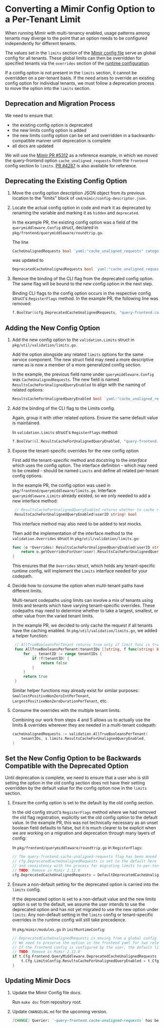 # Converting a Mimir Config Option to a Per-Tenant Limit

When running Mimir with multi-tenancy enabled, usage patterns among tenants may diverge to the point that an option needs to be configured independently for different tenants.

The values set in the `limits` section of the [Mimir config file](https://grafana.com/docs/mimir/latest/references/configuration-parameters/#limits) serve as global config for all tenants.
These global limits can then be overridden for specified tenants via the `overrides` section of the [runtime configuration](https://grafana.com/docs/mimir/latest/configure/about-runtime-configuration/#runtime-configuration-of-per-tenant-limits).

If a config option is not present in the `limits` section, it cannot be overridden on a per-tenant basis.
If the need arises to override an existing config option for individual tenants, we must follow a deprecation process to move the option into the `limits` section.

## Deprecation and Migration Process

We need to ensure that:

- the existing config option is deprecated
- the new limits config option is added
- the new limits config option can be set and overridden in a backwards-compatible manner until deprecation is complete
- all docs are updated

We will use the [Mimir PR #5312](https://github.com/grafana/mimir/pull/5312) as a reference example, in which we moved the query-frontend option `cache_unaligned_requests` from the `frontend` config section to `limits`.
[PR #4287](https://github.com/grafana/mimir/pull/4287) is also available for reference.

## Deprecating the Existing Config Option

1. Move the config option description JSON object from its previous location to the "limits" block of `cmd/mimir/config-descriptor.json`.

2. Locate the actual config option in code and mark it as deprecated by renaming the variable and marking it as `hidden` and `deprecated`.

   In the example PR, the existing config option was a field of the `querymiddleware.Config` struct, declared in `pkg/frontend/querymiddleware/roundtrip.go`.

   The line

   ```go
   CacheUnalignedRequests bool `yaml:"cache_unaligned_requests" category:"advanced"`
   ```

   was updated to

   ```go
   DeprecatedCacheUnalignedRequests bool `yaml:"cache_unaligned_requests" category:"advanced" doc:"hidden"` // Deprecated: Deprecated in Mimir 2.10.0, remove in Mimir 2.12.0 (https://github.com/grafana/mimir/issues/5253)
   ```

3. Remove the binding of the CLI flag from the deprecated config option.
   The same flag will be bound to the new config option in the next step.

   Binding CLI flags to the config option occurs in the respective config struct's `RegisterFlags` method.
   In the example PR, the following line was removed:

   ```go
   f.BoolVar(&cfg.DeprecatedCacheUnalignedRequests, "query-frontend.cache-unaligned-requests", false, "Cache requests that are not step-aligned.")
   ```

## Adding the New Config Option

1. Add the new config option to the `validation.Limits` struct in `pkg/util/validation/limits.go`.

   Add the option alongside any related `limits` options for the same service component.
   The new struct field may need a more descriptive name as is now a member of a more generalized config section.

   In the example, the previous field name under `querymiddleware.Config` was `CacheUnalignedRequests`.
   The new field is named `ResultsCacheForUnalignedQueryEnabled` to align with the naming of related options:

   ```go
   ResultsCacheForUnalignedQueryEnabled bool `yaml:"cache_unaligned_requests" json:"cache_unaligned_requests" category:"advanced"`
   ```

2. Add the binding of the CLI flag to the Limits config.

   Again, group it with other related options.
   Ensure the same default value is maintained.

   In `validation.Limits` struct's `RegisterFlags` method:

   ```go
   f.BoolVar(&l.ResultsCacheForUnalignedQueryEnabled, "query-frontend.cache-unaligned-requests", false, "Cache requests that are not step-aligned.")
   ```

3. Expose the tenant-specific overrides for the new config option

   First add the tenant-specific method and docstring to the _interface_ which uses the config option.
   The interface definition - which may need to be created - should be named `Limits` and define all related per-tenant config options.

   In the example PR, the config option was used in `pkg/frontend/querymiddleware/limits.go`.
   Interface `querymiddleware.Limits` already existed, so we only needed to add a new interface method:

   ```go
    // ResultsCacheForUnalignedQueryEnabled returns whether to cache results for queries that are not step-aligned
    ResultsCacheForUnalignedQueryEnabled(userID string) bool
   ```

   This interface method may also need to be added to test mocks.

   Then add the implementation of the interface method to the `validation.Overrides` struct in `pkg/util/validation/limits.go`:

   ```go
   func (o *Overrides) ResultsCacheForUnalignedQueryEnabled(userID string) bool {
       return o.getOverridesForUser(user).ResultsCacheForUnalignedQueryEnabled
   }
   ```

   This ensures that the `Overrides` struct, which holds any tenant-specific runtime config, will implement the `Limits` interface needed for your codepath.

4. Decide how to consume the option when multi-tenant paths have different limits.

   Multi-tenant codepaths using limits can involve a mix of tenants using limits and tenants which have varying tenant-specific overrides.
   These codepaths may need to determine whether to take a largest, smallest, or other value from the varied tenant limits.

   In the example PR, we decided to only cache the request if all tenants have the caching enabled.
   In `pkg/util/validation/limits.go`, we added a helper function:

   ```go
    // AllTrueBooleansPerTenant returns true only if limit func is true for all given tenants
    func AllTrueBooleansPerTenant(tenantIDs []string, f func(string) bool) bool {
        for _, tenantID := range tenantIDs {
            if !f(tenantID) {
                return false
            }
        }
        return true
    }
   ```

   Similar helper functions may already exist for similar purposes: `SmallestPositiveNonZeroIntPerTenant`, `LargestPositiveNonZeroDurationPerTenant`, etc.

5. Consume the overrides with the multiple tenant limits.

   Combining our work from steps 4 and 5 allows us to actually use the limits & overrides wherever they are needed in a multi-tenant codepath:

   ```go
   cacheUnalignedRequests := validation.AllTrueBooleansPerTenant(
       tenantIDs, s.limits.ResultsCacheForUnalignedQueryEnabled,
   )
   ```

## Set the New Config Option to be Backwards Compatible with the Deprecated Option

Until deprecation is complete, we need to ensure that a user who is still setting the option in the old config section does not have their setting overridden by the default value for the config option now in the `limits` section.

1. Ensure the config option is set to the default by the old config section.

   In the old config struct's `RegisterFlags` method where we had removed the old flag registration, explicitly set the old config option to the default value.
   In the example PR, this was not technically necessary as an unset boolean field defaults to false, but it is much clearer to be explicit when we are working on a migration and deprecation through many layers of config:

   In `pkg/frontend/querymiddleware/roundtrip.go` in `RegisterFlags`:

   ```go
   // The query-frontend.cache-unaligned-requests flag has been moved to the limits.go file
   // cfg.DeprecatedCacheUnalignedRequests is set to the default here for clarity
   // and consistency with the process for migrating limits to per-tenant config
   // TODO: Remove in Mimir 2.12.0
   cfg.DeprecatedCacheUnalignedRequests = DefaultDeprecatedCacheUnalignedRequests
   ```

2. Ensure a non-default setting for the deprecated option is carried into the `limits` config.

   If the deprecated option is set to a non-default value and the new limits option is set to the default, we assume the user intends to use the deprecated option and has not yet migrated to use the new option under `limits`.
   Any non-default setting in the `limits` config or tenant-specific overrides in the runtime config will still take precedence.

   In `pkg/mimir/modules.go` in `initRuntimeConfig`:

   ```go
   // DeprecatedCacheUnalignedRequests is moving from a global config that can in the frontend yaml to a limit config
   // We need to preserve the option in the frontend yaml for two releases
   // If the frontend config is configured by the user, the default limit is overwritten
   // TODO: Remove in Mimir 2.12.0
   if t.Cfg.Frontend.QueryMiddleware.DeprecatedCacheUnalignedRequests != querymiddleware.DefaultDeprecatedCacheUnalignedRequests {
       t.Cfg.LimitsConfig.ResultsCacheForUnalignedQueryEnabled = t.Cfg.Frontend.QueryMiddleware.DeprecatedCacheUnalignedRequests
   }
   ```

## Updating Mimir Docs

1. Update the Mimir Config file docs.

   Run `make doc` from repository root.

2. Update `CHANGELOG.md` for the upcoming version.

   ```markdown
   [CHANGE] Querier: `-query-frontend.cache-unaligned-requests` has been moved from a global flag to a per-tenant override. #5312
   ```
